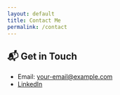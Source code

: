 ```yaml
---
layout: default
title: Contact Me
permalink: /contact
---
```


## 📬 Get in Touch

- Email: your-email@example.com
- [LinkedIn](https://www.linkedin.com/in/heba-rasmy/)

